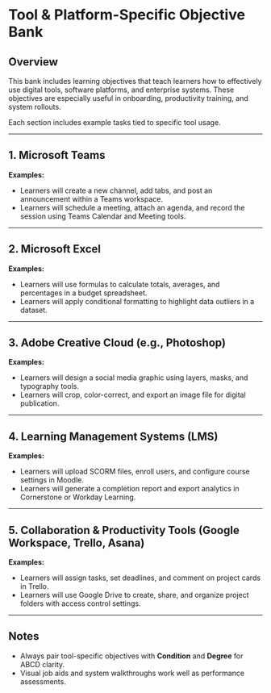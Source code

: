 # Tool & Platform-Specific Objective Bank

## Overview

This bank includes learning objectives that teach learners how to effectively use digital tools, software platforms, and enterprise systems. These objectives are especially useful in onboarding, productivity training, and system rollouts.

Each section includes example tasks tied to specific tool usage.

---

## 1. Microsoft Teams

**Examples:**
- Learners will create a new channel, add tabs, and post an announcement within a Teams workspace.
- Learners will schedule a meeting, attach an agenda, and record the session using Teams Calendar and Meeting tools.

---

## 2. Microsoft Excel

**Examples:**
- Learners will use formulas to calculate totals, averages, and percentages in a budget spreadsheet.
- Learners will apply conditional formatting to highlight data outliers in a dataset.

---

## 3. Adobe Creative Cloud (e.g., Photoshop)

**Examples:**
- Learners will design a social media graphic using layers, masks, and typography tools.
- Learners will crop, color-correct, and export an image file for digital publication.

---

## 4. Learning Management Systems (LMS)

**Examples:**
- Learners will upload SCORM files, enroll users, and configure course settings in Moodle.
- Learners will generate a completion report and export analytics in Cornerstone or Workday Learning.

---

## 5. Collaboration & Productivity Tools (Google Workspace, Trello, Asana)

**Examples:**
- Learners will assign tasks, set deadlines, and comment on project cards in Trello.
- Learners will use Google Drive to create, share, and organize project folders with access control settings.

---

## Notes

- Always pair tool-specific objectives with **Condition** and **Degree** for ABCD clarity.
- Visual job aids and system walkthroughs work well as performance assessments.
